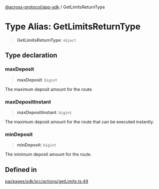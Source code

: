 [@across-protocol/app-sdk](../README.md) / GetLimitsReturnType

# Type Alias: GetLimitsReturnType

> **GetLimitsReturnType**: `object`

## Type declaration

### maxDeposit

> **maxDeposit**: `bigint`

The maximum deposit amount for the route.

### maxDepositInstant

> **maxDepositInstant**: `bigint`

The maximum deposit amount for the route that can be executed instantly.

### minDeposit

> **minDeposit**: `bigint`

The minimum deposit amount for the route.

## Defined in

[packages/sdk/src/actions/getLimits.ts:49](https://github.com/across-protocol/toolkit/blob/d027d7c23e7230b7b5f439570f9efd60c1d715ce/packages/sdk/src/actions/getLimits.ts#L49)
